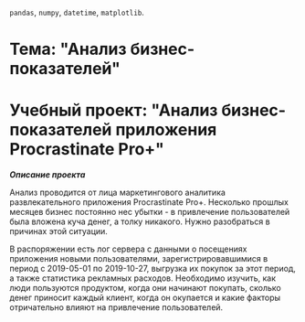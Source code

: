 `pandas`, `numpy`, `datetime`, `matplotlib`.

# Тема: "Анализ бизнес-показателей"
# Учебный проект: "Анализ бизнес-показателей приложения Procrastinate Pro+"

***Описание проекта***

Анализ проводится от лица маркетингового аналитика развлекательного приложения Procrastinate Pro+. Несколько прошлых месяцев бизнес постоянно нес убытки - в привлечение пользователей была вложена куча денег, а толку никакого. Нужно разобраться в причинах этой ситуации.

В распоряжении есть лог сервера с данными о посещениях приложения новыми пользователями, зарегистрировавшимися в период с 2019-05-01 по 2019-10-27, выгрузка их покупок за этот период, а также статистика рекламных расходов. Необходимо изучить, как люди пользуются продуктом, когда они начинают покупать, сколько денег приносит каждый клиент, когда он окупается и какие факторы отричательно влияют на привлечение пользователей.
